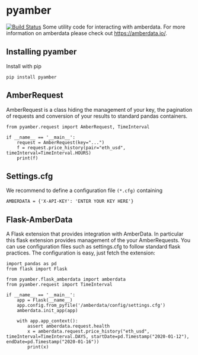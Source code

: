 # pyamber
[![Build Status](https://travis-ci.org/tschm/amberdata.svg?branch=master)](https://travis-ci.org/tschm/amberdata)
Some utility code for interacting with amberdata. For more information on amberdata please check out
https://amberdata.io/.

## Installing pyamber
Install with pip
```
pip install pyamber
```

## AmberRequest
AmberRequest is a class hiding the management of your key, the pagination of requests and conversion of your results to standard pandas containers.

```
from pyamber.request import AmberRequest, TimeInterval

if __name__ == '__main__':
    request = AmberRequest(key="...")
    f = request.price_history(pair="eth_usd", timeInterval=TimeInterval.HOURS)
    print(f)

```

## Settings.cfg
We recommend to define a configuration file `(*.cfg)` containing
```
AMBERDATA = {'X-API-KEY': 'ENTER YOUR KEY HERE'}
```

## Flask-AmberData
A Flask extension that provides integration with AmberData. In particular this flask extension provides
management of the your AmberRequests. You can use configuration files such as settings.cfg to follow standard flask practices.
The configuration is easy, just fetch the extension:
```
import pandas as pd
from flask import Flask

from pyamber.flask_amberdata import amberdata
from pyamber.request import TimeInterval

if __name__ == '__main__':
    app = Flask(__name__)
    app.config.from_pyfile('/amberdata/config/settings.cfg')
    amberdata.init_app(app)

    with app.app_context():
        assert amberdata.request.health
        x = amberdata.request.price_history("eth_usd", timeInterval=TimeInterval.DAYS, startDate=pd.Timestamp("2020-01-12"), endDate=pd.Timestamp("2020-01-16"))
        print(x)
```




